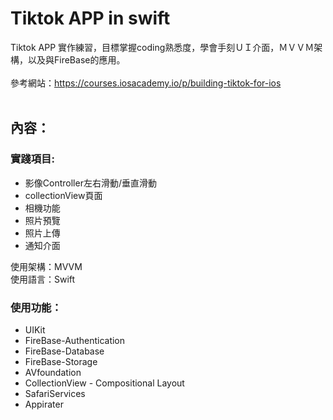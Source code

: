 Tiktok APP in swift
===

Tiktok APP 實作練習，目標掌握coding熟悉度，學會手刻ＵＩ介面，ＭＶＶＭ架構，以及與FireBase的應用。<br>
 <br>
參考網站：https://courses.iosacademy.io/p/building-tiktok-for-ios <br>
 <br>
 
## 內容：

### 實踐項目:
* 影像Controller左右滑動/垂直滑動
* collectionView頁面
* 相機功能 
* 照片預覽
* 照片上傳
* 通知介面


 
使用架構：MVVM </br>
使用語言：Swift </br>
### 使用功能：
* UIKit
* FireBase-Authentication
* FireBase-Database
* FireBase-Storage
* AVfoundation
* CollectionView - Compositional Layout 
* SafariServices
* Appirater
